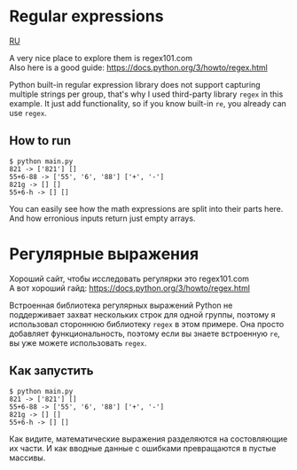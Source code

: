 # Regular expressions

[RU](#регулярные-выражения)

A very nice place to explore them is regex101.com  
Also here is a good guide: https://docs.python.org/3/howto/regex.html  

Python built-in regular expression library does not support capturing multiple strings per group,
that's why I used third-party library `regex` in this example. It just add functionality,
so if you know built-in `re`, you already can use `regex`.

## How to run

```console
$ python main.py
821 -> ['821'] []
55+6-88 -> ['55', '6', '88'] ['+', '-']
821g -> [] []
55+6-h -> [] []
```

You can easily see how the math expressions are split into their parts here. And how erronious inputs return just empty arrays.

# Регулярные выражения

Хороший сайт, чтобы исследовать регулярки это regex101.com  
А вот хороший гайд: https://docs.python.org/3/howto/regex.html  

Встроенная библиотека регулярных выражений Python не поддерживает захват нескольких строк для одной группы,
поэтому я использовал стороннюю библиотеку `regex` в этом примере. Она просто добавляет функциональность,
поэтому если вы знаете встроенную `re`, вы уже можете использовать `regex`.

## Как запустить

```console
$ python main.py
821 -> ['821'] []
55+6-88 -> ['55', '6', '88'] ['+', '-']
821g -> [] []
55+6-h -> [] []
```

Как видите, математические выражения разделяются на состовляющие их части. И как вводные данные с ошибками превращаются в пустые массивы.
